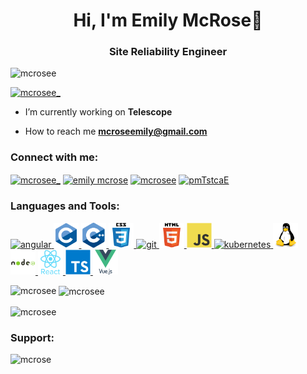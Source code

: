 <h1 align="center">Hi, I'm Emily McRose🙏</h1>
<h3 align="center">Site Reliability Engineer</h3>

<p align="left"> <img src="https://komarev.com/ghpvc/?username=mcrosee&label=Profile%20views&color=0e75b6&style=flat" alt="mcrosee" /> </p>

<p align="left"> <a href="https://twitter.com/mcrosee_" target="blank"><img src="https://img.shields.io/twitter/follow/mcrosee_?logo=twitter&style=for-the-badge" alt="mcrosee_" /></a> </p>

- I’m currently working on **Telescope**

- How to reach me **mcroseemily@gmail.com**

<h3 align="left">Connect with me:</h3>
<p align="left">
<a href="https://twitter.com/mcrosee_" target="blank"><img align="center" src="https://raw.githubusercontent.com/rahuldkjain/github-profile-readme-generator/master/src/images/icons/Social/twitter.svg" alt="mcrosee_" height="30" width="40" /></a>
<a href="https://linkedin.com/in/emily mcrose" target="blank"><img align="center" src="https://raw.githubusercontent.com/rahuldkjain/github-profile-readme-generator/master/src/images/icons/Social/linked-in-alt.svg" alt="emily mcrose" height="30" width="40" /></a>
<a href="https://www.youtube.com/c/mcrosee" target="blank"><img align="center" src="https://raw.githubusercontent.com/rahuldkjain/github-profile-readme-generator/master/src/images/icons/Social/youtube.svg" alt="mcrosee" height="30" width="40" /></a>
<a href="https://discord.gg/pmTstcaE" target="blank"><img align="center" src="https://raw.githubusercontent.com/rahuldkjain/github-profile-readme-generator/master/src/images/icons/Social/discord.svg" alt="pmTstcaE" height="30" width="40" /></a>
</p>

<h3 align="left">Languages and Tools:</h3>
<p align="left"> <a href="https://angular.io" target="_blank" rel="noreferrer"> <img src="https://angular.io/assets/images/logos/angular/angular.svg" alt="angular" width="40" height="40"/> </a> <a href="https://www.cprogramming.com/" target="_blank" rel="noreferrer"> <img src="https://raw.githubusercontent.com/devicons/devicon/master/icons/c/c-original.svg" alt="c" width="40" height="40"/> </a> <a href="https://www.w3schools.com/cpp/" target="_blank" rel="noreferrer"> <img src="https://raw.githubusercontent.com/devicons/devicon/master/icons/cplusplus/cplusplus-original.svg" alt="cplusplus" width="40" height="40"/> </a> <a href="https://www.w3schools.com/css/" target="_blank" rel="noreferrer"> <img src="https://raw.githubusercontent.com/devicons/devicon/master/icons/css3/css3-original-wordmark.svg" alt="css3" width="40" height="40"/> </a> <a href="https://git-scm.com/" target="_blank" rel="noreferrer"> <img src="https://www.vectorlogo.zone/logos/git-scm/git-scm-icon.svg" alt="git" width="40" height="40"/> </a> <a href="https://www.w3.org/html/" target="_blank" rel="noreferrer"> <img src="https://raw.githubusercontent.com/devicons/devicon/master/icons/html5/html5-original-wordmark.svg" alt="html5" width="40" height="40"/> </a> <a href="https://developer.mozilla.org/en-US/docs/Web/JavaScript" target="_blank" rel="noreferrer"> <img src="https://raw.githubusercontent.com/devicons/devicon/master/icons/javascript/javascript-original.svg" alt="javascript" width="40" height="40"/> </a> <a href="https://kubernetes.io" target="_blank" rel="noreferrer"> <img src="https://www.vectorlogo.zone/logos/kubernetes/kubernetes-icon.svg" alt="kubernetes" width="40" height="40"/> </a> <a href="https://www.linux.org/" target="_blank" rel="noreferrer"> <img src="https://raw.githubusercontent.com/devicons/devicon/master/icons/linux/linux-original.svg" alt="linux" width="40" height="40"/> </a> <a href="https://nodejs.org" target="_blank" rel="noreferrer"> <img src="https://raw.githubusercontent.com/devicons/devicon/master/icons/nodejs/nodejs-original-wordmark.svg" alt="nodejs" width="40" height="40"/> </a> <a href="https://reactjs.org/" target="_blank" rel="noreferrer"> <img src="https://raw.githubusercontent.com/devicons/devicon/master/icons/react/react-original-wordmark.svg" alt="react" width="40" height="40"/> </a> <a href="https://www.typescriptlang.org/" target="_blank" rel="noreferrer"> <img src="https://raw.githubusercontent.com/devicons/devicon/master/icons/typescript/typescript-original.svg" alt="typescript" width="40" height="40"/> </a> <a href="https://vuejs.org/" target="_blank" rel="noreferrer"> <img src="https://raw.githubusercontent.com/devicons/devicon/master/icons/vuejs/vuejs-original-wordmark.svg" alt="vuejs" width="40" height="40"/> </a> </p>


<p><img align="left" src="https://github-readme-stats.vercel.app/api/top-langs?username=mcrosee&show_icons=true&locale=en&layout=compact" alt="mcrosee" /></p>

<p>&nbsp;<img align="center" src="https://github-readme-stats.vercel.app/api?username=mcrosee&show_icons=true&locale=en" alt="mcrosee" /></p>

<p><img align="center" src="https://github-readme-streak-stats.herokuapp.com/?user=mcrosee&" alt="mcrosee" /></p>

<h3 align="left">Support:</h3>
<p><a href="https://www.buymeacoffee.com/mcrose"> <img align="left" src="https://cdn.buymeacoffee.com/buttons/v2/default-yellow.png" height="50" width="210" alt="mcrose" /></a></p><br><br>
